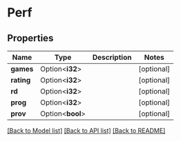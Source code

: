 # Perf

## Properties

Name | Type | Description | Notes
------------ | ------------- | ------------- | -------------
**games** | Option<**i32**> |  | [optional]
**rating** | Option<**i32**> |  | [optional]
**rd** | Option<**i32**> |  | [optional]
**prog** | Option<**i32**> |  | [optional]
**prov** | Option<**bool**> |  | [optional]

[[Back to Model list]](../README.md#documentation-for-models) [[Back to API list]](../README.md#documentation-for-api-endpoints) [[Back to README]](../README.md)


